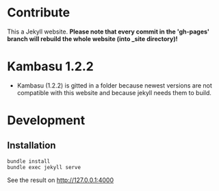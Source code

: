 # Contribute

This a Jekyll website. **Please note that every commit in the 'gh-pages' branch will rebuild the whole website (into _site directory)!**

# Kambasu 1.2.2
* Kambasu (1.2.2) is gitted in a folder because newest versions are not compatible with this website and because jekyll needs them to build.

# Development
## Installation

```
bundle install
bundle exec jekyll serve
```

See the result on http://127.0.0.1:4000
